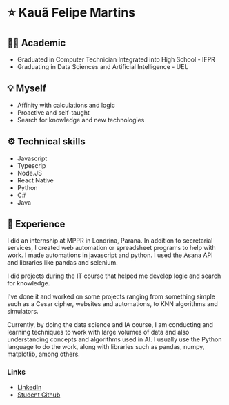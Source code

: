 # ⭐ Kauã Felipe Martins

## 🧑‍🎓 Academic 
- Graduated in Computer Technician Integrated into High School - IFPR
- Graduating in Data Sciences and Artificial Intelligence - UEL

## 💡 Myself
- Affinity with calculations and logic
- Proactive and self-taught
- Search for knowledge and new technologies

## ⚙️ Technical skills               
- Javascript
- Typescrip
- Node.JS
- React Native
- Python  
- C#
- Java    
  
## 📜 Experience

I did an internship at MPPR in Londrina, Paraná. In addition to secretarial services, I created web automation or spreadsheet programs to help with work. I made automations in javascript and python. I used the Asana API and libraries like pandas and selenium.

I did projects during the IT course that helped me develop logic and search for knowledge.

I've done it and worked on some projects ranging from something simple such as a Cesar cipher, websites and automations, to KNN algorithms and simulators.

Currently, by doing the data science and IA course, I am conducting and learning techniques to work with large volumes of data and also understanding concepts and algorithms used in AI. I usually use the Python language to do the work, along with libraries such as pandas, numpy, matplotlib, among others.


### Links
- [LinkedIn](https://www.linkedin.com/in/kauã-felipe-martins)
- [Student Github](https://github.com/kf-martins-uel)

